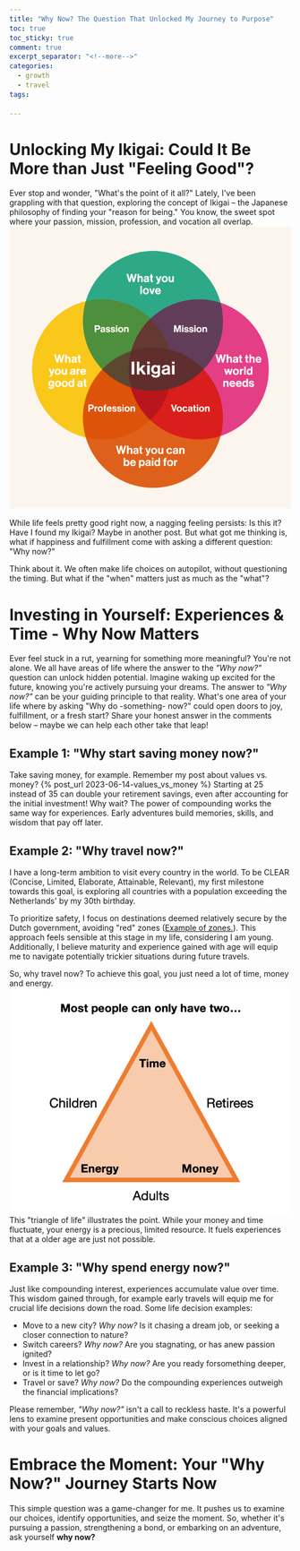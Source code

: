 ```yaml
---
title: "Why Now? The Question That Unlocked My Journey to Purpose"
toc: true
toc_sticky: true
comment: true
excerpt_separator: "<!--more-->"
categories:
  - growth
  - travel
tags:

---
```

# Unlocking My Ikigai: Could It Be More than Just "Feeling Good"?

Ever stop and wonder, "What's the point of it all?" Lately, I've been grappling with that question, exploring the concept of Ikigai – the Japanese philosophy of finding your "reason for being." You know, the sweet spot where your passion, mission, profession, and vocation all overlap. 
![ikigai](assets/images/posts/2024-02-04-why_now/image-1.png)

While life feels pretty good right now, a nagging feeling persists: Is this it? Have I found my Ikigai? Maybe in another post. But what got me thinking is, what if happiness and fulfillment come with asking a different question: "Why now?"

Think about it. We often make life choices on autopilot, without questioning the timing. But what if the "when" matters just as much as the "what"?

# Investing in Yourself: Experiences & Time - Why Now Matters
Ever feel stuck in a rut, yearning for something more meaningful? 
You're not alone. 
We all have areas of life where the answer to the *"Why now?"* question can unlock hidden potential. 
Imagine waking up excited for the future, knowing you're actively pursuing your dreams. 
The answer to *"Why now?"* can be your guiding principle to that reality. 
What's one area of your life where by asking "Why do -something- now?" could open doors to joy, fulfillment, or a fresh start? 
Share your honest answer in the comments below – maybe we can help each other take that leap!

## Example 1: "Why start saving money now?"
Take saving money, for example. Remember my post about values vs. money? {% post_url 2023-06-14-values_vs_money %} Starting at 25 instead of 35 can double your retirement savings, even after accounting for the initial investment! Why wait? The power of compounding works the same way for experiences. Early adventures build memories, skills, and wisdom that pay off later.

## Example 2: "Why travel now?"
I have a long-term ambition to visit every country in the world. 
To be CLEAR (Concise, Limited, Elaborate, Attainable, Relevant), my first milestone towards this goal, is exploring all countries with a population exceeding the Netherlands' by my 30th birthday.

To prioritize safety, I focus on destinations deemed relatively secure by the Dutch government, avoiding "red" zones ([Example of zones.](https://www.nederlandwereldwijd.nl/reisadvies/marokko)). This approach feels sensible at this stage in my life, considering I am young. Additionally, I believe maturity and experience gained with age will equip me to navigate potentially trickier situations during future travels.

So, why travel now?
To achieve this goal, you just need a lot of time, money and energy.
 ![Triangle of life](assets/images/posts/2024-02-04-why_now/image-2.png)
This "triangle of life" illustrates the point. While your money and time fluctuate, your energy is a precious, limited resource. It fuels experiences that at a older age are just not possible.

## Example 3: "Why spend energy now?"
Just like compounding interest, experiences accumulate value over time. This wisdom gained through, for example early travels will equip me for crucial life decisions down the road.
Some life decision examples:
- Move to a new city? *Why now?* Is it chasing a dream job, or seeking a closer connection to nature?
- Switch careers? *Why now?* Are you stagnating, or has anew passion ignited?
- Invest in a relationship? *Why now?* Are you ready forsomething deeper, or is it time to let go?
- Travel or save? *Why now?* Do the compounding experiences outweigh the financial implications?

Please remember, *"Why now?"* isn't a call to reckless haste. It's a powerful lens to examine present opportunities and make conscious choices aligned with your goals and values.

# Embrace the Moment: Your "Why Now?" Journey Starts Now

This simple question was a game-changer for me. It pushes us to examine our choices, identify opportunities, and seize the moment. So, whether it's pursuing a passion, strengthening a bond, or embarking on an adventure, ask yourself **why now?**

